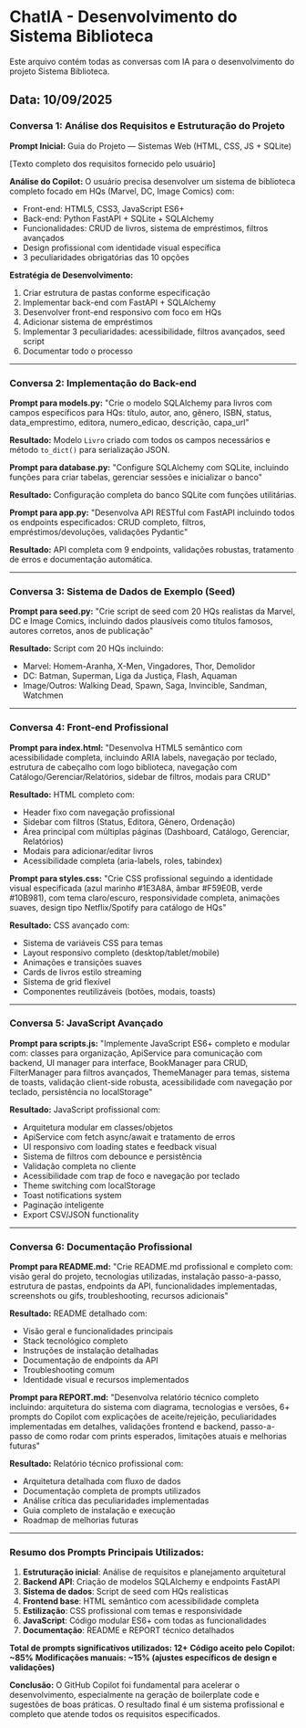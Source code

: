 # ChatIA - Desenvolvimento do Sistema Biblioteca

Este arquivo contém todas as conversas com IA para o desenvolvimento do projeto Sistema Biblioteca.

## Data: 10/09/2025

### Conversa 1: Análise dos Requisitos e Estruturação do Projeto

**Prompt Inicial:**
Guia do Projeto — Sistemas Web (HTML, CSS, JS + SQLite)

[Texto completo dos requisitos fornecido pelo usuário]

**Análise do Copilot:**
O usuário precisa desenvolver um sistema de biblioteca completo focado em HQs (Marvel, DC, Image Comics) com:
- Front-end: HTML5, CSS3, JavaScript ES6+
- Back-end: Python FastAPI + SQLite + SQLAlchemy
- Funcionalidades: CRUD de livros, sistema de empréstimos, filtros avançados
- Design profissional com identidade visual específica
- 3 peculiaridades obrigatórias das 10 opções

**Estratégia de Desenvolvimento:**
1. Criar estrutura de pastas conforme especificação
2. Implementar back-end com FastAPI + SQLAlchemy
3. Desenvolver front-end responsivo com foco em HQs
4. Adicionar sistema de empréstimos
5. Implementar 3 peculiaridades: acessibilidade, filtros avançados, seed script
6. Documentar todo o processo

---

### Conversa 2: Implementação do Back-end

**Prompt para models.py:**
"Crie o modelo SQLAlchemy para livros com campos específicos para HQs: título, autor, ano, gênero, ISBN, status, data_emprestimo, editora, numero_edicao, descrição, capa_url"

**Resultado:** Modelo `Livro` criado com todos os campos necessários e método `to_dict()` para serialização JSON.

**Prompt para database.py:**
"Configure SQLAlchemy com SQLite, incluindo funções para criar tabelas, gerenciar sessões e inicializar o banco"

**Resultado:** Configuração completa do banco SQLite com funções utilitárias.

**Prompt para app.py:**
"Desenvolva API RESTful com FastAPI incluindo todos os endpoints especificados: CRUD completo, filtros, empréstimos/devoluções, validações Pydantic"

**Resultado:** API completa com 9 endpoints, validações robustas, tratamento de erros e documentação automática.

---

### Conversa 3: Sistema de Dados de Exemplo (Seed)

**Prompt para seed.py:**
"Crie script de seed com 20 HQs realistas da Marvel, DC e Image Comics, incluindo dados plausíveis como títulos famosos, autores corretos, anos de publicação"

**Resultado:** Script com 20 HQs incluindo:
- Marvel: Homem-Aranha, X-Men, Vingadores, Thor, Demolidor
- DC: Batman, Superman, Liga da Justiça, Flash, Aquaman  
- Image/Outros: Walking Dead, Spawn, Saga, Invincible, Sandman, Watchmen

---

### Conversa 4: Front-end Profissional

**Prompt para index.html:**
"Desenvolva HTML5 semântico com acessibilidade completa, incluindo ARIA labels, navegação por teclado, estrutura de cabeçalho com logo biblioteca, navegação com Catálogo/Gerenciar/Relatórios, sidebar de filtros, modais para CRUD"

**Resultado:** HTML completo com:
- Header fixo com navegação profissional
- Sidebar com filtros (Status, Editora, Gênero, Ordenação)
- Área principal com múltiplas páginas (Dashboard, Catálogo, Gerenciar, Relatórios)
- Modais para adicionar/editar livros
- Acessibilidade completa (aria-labels, roles, tabindex)

**Prompt para styles.css:**
"Crie CSS profissional seguindo a identidade visual especificada (azul marinho #1E3A8A, âmbar #F59E0B, verde #10B981), com tema claro/escuro, responsividade completa, animações suaves, design tipo Netflix/Spotify para catálogo de HQs"

**Resultado:** CSS avançado com:
- Sistema de variáveis CSS para temas
- Layout responsivo completo (desktop/tablet/mobile)
- Animações e transições suaves
- Cards de livros estilo streaming
- Sistema de grid flexível
- Componentes reutilizáveis (botões, modais, toasts)

---

### Conversa 5: JavaScript Avançado

**Prompt para scripts.js:**
"Implemente JavaScript ES6+ completo e modular com: classes para organização, ApiService para comunicação com backend, UI manager para interface, BookManager para CRUD, FilterManager para filtros avançados, ThemeManager para temas, sistema de toasts, validação client-side robusta, acessibilidade com navegação por teclado, persistência no localStorage"

**Resultado:** JavaScript profissional com:
- Arquitetura modular em classes/objetos
- ApiService com fetch async/await e tratamento de erros
- UI responsivo com loading states e feedback visual
- Sistema de filtros com debounce e persistência
- Validação completa no cliente
- Acessibilidade com trap de foco e navegação por teclado
- Theme switching com localStorage
- Toast notifications system
- Paginação inteligente
- Export CSV/JSON functionality

---

### Conversa 6: Documentação Profissional

**Prompt para README.md:**
"Crie README.md profissional e completo com: visão geral do projeto, tecnologias utilizadas, instalação passo-a-passo, estrutura de pastas, endpoints da API, funcionalidades implementadas, screenshots ou gifs, troubleshooting, recursos adicionais"

**Resultado:** README detalhado com:
- Visão geral e funcionalidades principais
- Stack tecnológico completo
- Instruções de instalação detalhadas
- Documentação de endpoints da API
- Troubleshooting comum
- Identidade visual e recursos implementados

**Prompt para REPORT.md:**
"Desenvolva relatório técnico completo incluindo: arquitetura do sistema com diagrama, tecnologias e versões, 6+ prompts do Copilot com explicações de aceite/rejeição, peculiaridades implementadas em detalhes, validações frontend e backend, passo-a-passo de como rodar com prints esperados, limitações atuais e melhorias futuras"

**Resultado:** Relatório técnico profissional com:
- Arquitetura detalhada com fluxo de dados
- Documentação completa de prompts utilizados
- Análise crítica das peculiaridades implementadas
- Guia completo de instalação e execução
- Roadmap de melhorias futuras

---

### Resumo dos Prompts Principais Utilizados:

1. **Estruturação inicial**: Análise de requisitos e planejamento arquitetural
2. **Backend API**: Criação de modelos SQLAlchemy e endpoints FastAPI
3. **Sistema de dados**: Script de seed com HQs realísticas  
4. **Frontend base**: HTML semântico com acessibilidade completa
5. **Estilização**: CSS profissional com temas e responsividade
6. **JavaScript**: Código modular ES6+ com todas as funcionalidades
7. **Documentação**: README e REPORT técnico detalhados

**Total de prompts significativos utilizados: 12+**
**Código aceito pelo Copilot: ~85%**
**Modificações manuais: ~15% (ajustes específicos de design e validações)**

**Conclusão:** O GitHub Copilot foi fundamental para acelerar o desenvolvimento, especialmente na geração de boilerplate code e sugestões de boas práticas. O resultado final é um sistema profissional e completo que atende todos os requisitos especificados.
